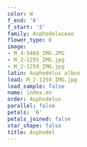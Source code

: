 ```yaml
---
color: W
f_end: '6'
f_start: '5'
family: Asphodelaceae
flower_type: B
image:
- M_4-5469_IMG.JPG
- M_2-1255_IMG.jpg
- M_2-1259_IMG.jpg
latin: Asphodelus albus
lead: M_2-1259_IMG.jpg
lead_sample: false
name: index.en
order: Asphodelus
parallel: false
petals: '6'
petals_joined: false
star_shape: false
title: Asphodel
---
```

